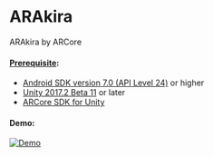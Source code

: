 # ARAkira
ARAkira by ARCore

#### [Prerequisite](https://developers.google.com/ar/develop/unity/getting-started):

* [Android SDK version 7.0 (API Level 24)](https://developer.android.com/studio/index.html) or higher
* [Unity 2017.2 Beta 11](https://unity3d.com/unity/beta#downloads) or later
* [ARCore SDK for Unity](https://github.com/google-ar/arcore-unity-sdk/releases/download/sdk-preview/arcore-unity-sdk-preview.unitypackage)

#### Demo:
[![Demo](http://img.youtube.com/vi/EEHulXpod54/maxresdefault.jpg)](http://www.youtube.com/watch?v=EEHulXpod54)
